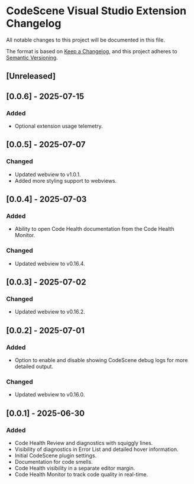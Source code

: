 # CodeScene Visual Studio Extension Changelog

All notable changes to this project will be documented in this file.

The format is based on [Keep a Changelog](https://keepachangelog.com/en/1.1.0/),
and this project adheres to [Semantic Versioning](https://semver.org/spec/v2.0.0.html).

## [Unreleased]

## [0.0.6] - 2025-07-15
### Added
- Optional extension usage telemetry.

## [0.0.5] - 2025-07-07
### Changed
- Updated webview to v1.0.1.
- Added more styling support to webviews.

## [0.0.4] - 2025-07-03
### Added
- Ability to open Code Health documentation from the Code Health Monitor.
### Changed
- Updated webview to v0.16.4.

## [0.0.3] - 2025-07-02
### Changed
- Updated webview to v0.16.2.

## [0.0.2] - 2025-07-01
### Added
- Option to enable and disable showing CodeScene debug logs for more detailed output.
### Changed
- Updated webview to v0.16.0.

## [0.0.1] - 2025-06-30
### Added
- Code Health Review and diagnostics with squiggly lines.
- Visibility of diagnostics in Error List and detailed hover information.
- Initial CodeScene plugin settings.
- Documentation for code smells.
- Code Health visibility in a separate editor margin.
- Code Health Monitor to track code quality in real-time.
